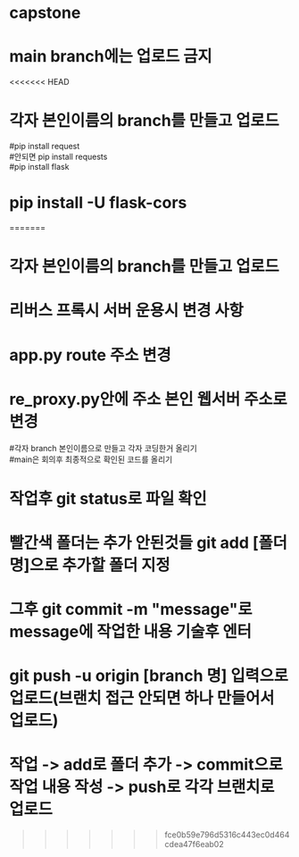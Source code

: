 # capstone

# main branch에는 업로드 금지
<<<<<<< HEAD
# 각자 본인이름의 branch를 만들고 업로드  
  #pip install request  
    #안되면 pip install requests  
  #pip install flask  
  # pip install -U flask-cors  
=======
# 각자 본인이름의 branch를 만들고 업로드 
# 리버스 프록시 서버 운용시 변경 사항 
# app.py route 주소 변경  
# re_proxy.py안에 주소 본인 웹서버 주소로 변경
#각자 branch 본인이름으로 만들고 각자 코딩한거 올리기  
#main은 회의후 최종적으로 확인된 코드를 올리기  
# 작업후 git status로 파일 확인  
# 빨간색 폴더는 추가 안된것들 git add [폴더명]으로 추가할 폴더 지정  
# 그후 git commit -m "message"로 message에 작업한 내용 기술후 엔터  
# git push -u origin [branch 명] 입력으로 업로드(브랜치 접근 안되면 하나 만들어서 업로드)  
# 작업 -> add로 폴더 추가 -> commit으로 작업 내용 작성 -> push로 각각 브랜치로 업로드  

>>>>>>> fce0b59e796d5316c443ec0d464cdea47f6eab02
